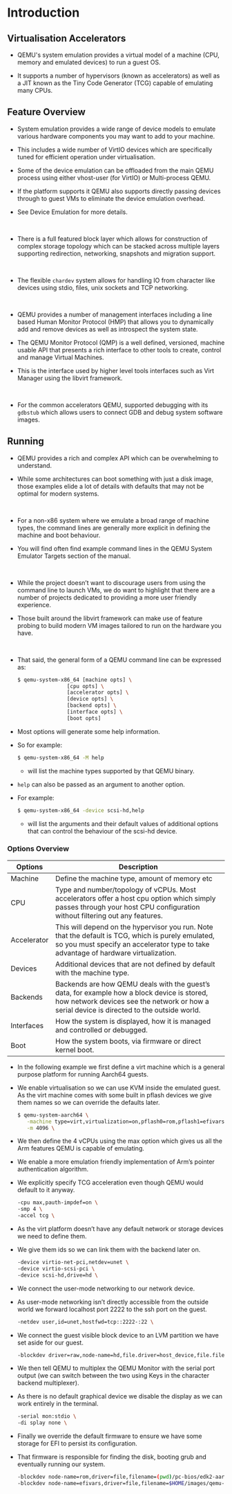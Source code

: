 # Introduction

## Virtualisation Accelerators

- QEMU's system emulation provides a virtual model of a machine (CPU, memory and emulated devices) to run a guest OS.

- It supports a number of hypervisors (known as accelerators) as well as a JIT known as the Tiny Code Generator (TCG) capable of emulating many CPUs.

## Feature Overview

- System emulation provides a wide range of device models to emulate various hardware components you may want to add to your machine.

- This includes a wide number of VirtIO devices which are specifically tuned for efficient operation under virtualisation.

- Some of the device emulation can be offloaded from the main QEMU process using either vhost-user (for VirtIO) or Multi-process QEMU.

- If the platform supports it QEMU also supports directly passing devices through to guest VMs to eliminate the device emulation overhead.

- See Device Emulation for more details.

<br>

- There is a full featured block layer which allows for construction of complex storage topology which can be stacked across multiple layers supporting redirection, networking, snapshots and migration support.

<br>

- The flexible `chardev` system allows for handling IO from character like devices using stdio, files, unix sockets and TCP networking.

<br>

- QEMU provides a number of management interfaces including a line based Human Monitor Protocol (HMP) that allows you to dynamically add and remove devices as well as introspect the system state.

- The QEMU Monitor Protocol (QMP) is a well defined, versioned, machine usable API that presents a rich interface to other tools to create, control and manage Virtual Machines.

- This is the interface used by higher level tools interfaces such as Virt Manager using the libvirt framework.

<br>

- For the common accelerators QEMU, supported debugging with its `gdbstub` which allows users to connect GDB and debug system software images.

## Running

- QEMU provides a rich and complex API which can be overwhelming to understand.

- While some architectures can boot something with just a disk image, those examples elide a lot of details with defaults that may not be optimal for modern systems.

<br>

- For a non-x86 system where we emulate a broad range of machine types, the command lines are generally more explicit in defining the machine and boot behaviour.

- You will find often find example command lines in the QEMU System Emulator Targets section of the manual.

<br>

- While the project doesn’t want to discourage users from using the command line to launch VMs, we do want to highlight that there are a number of projects dedicated to providing a more user friendly experience.

- Those built around the libvirt framework can make use of feature probing to build modern VM images tailored to run on the hardware you have.

<br>

- That said, the general form of a QEMU command line can be expressed as:

    ```sh
    $ qemu-system-x86_64 [machine opts] \
                    [cpu opts] \
                    [accelerator opts] \
                    [device opts] \
                    [backend opts] \
                    [interface opts] \
                    [boot opts]
    ```

- Most options will generate some help information.

- So for example:

    ```sh
    $ qemu-system-x86_64 -M help
    ```

    - will list the machine types supported by that QEMU binary. 

- `help` can also be passed as an argument to another option.

- For example:

    ```sh
    $ qemu-system-x86_64 -device scsi-hd,help
    ```

    - will list the arguments and their default values of additional options that can control the behaviour of the scsi-hd device.

### Options Overview

|Options|Description|
|-|-|
|Machine|Define the machine type, amount of memory etc|
|CPU|Type and number/topology of vCPUs. Most accelerators offer a host cpu option which simply passes through your host CPU configuration without filtering out any features.|
|Accelerator|This will depend on the hypervisor you run. Note that the default is TCG, which is purely emulated, so you must specify an accelerator type to take advantage of hardware virtualization.|
|Devices|Additional devices that are not defined by default with the machine type.|
|Backends|Backends are how QEMU deals with the guest’s data, for example how a block device is stored, how network devices see the network or how a serial device is directed to the outside world.|
|Interfaces|How the system is displayed, how it is managed and controlled or debugged.|
|Boot|How the system boots, via firmware or direct kernel boot.|

- In the following example we first define a virt machine which is a general purpose platform for running Aarch64 guests.

- We enable virtualisation so we can use KVM inside the emulated guest. As the virt machine comes with some built in pflash devices we give them names so we can override the defaults later.

    ```sh
    $ qemu-system-aarch64 \
       -machine type=virt,virtualization=on,pflash0=rom,pflash1=efivars \
       -m 4096 \
    ```

- We then define the 4 vCPUs using the max option which gives us all the Arm features QEMU is capable of emulating.

- We enable a more emulation friendly implementation of Arm’s pointer authentication algorithm.

- We explicitly specify TCG acceleration even though QEMU would default to it anyway.

    ```sh
    -cpu max,pauth-impdef=on \
    -smp 4 \
    -accel tcg \
    ```

- As the virt platform doesn’t have any default network or storage devices we need to define them.

- We give them ids so we can link them with the backend later on.

    ```sh
    -device virtio-net-pci,netdev=unet \
    -device virtio-scsi-pci \
    -device scsi-hd,drive=hd \
    ```

- We connect the user-mode networking to our network device.

- As user-mode networking isn’t directly accessible from the outside world we forward localhost port 2222 to the ssh port on the guest.

    ```sh
    -netdev user,id=unet,hostfwd=tcp::2222-:22 \
    ```

- We connect the guest visible block device to an LVM partition we have set aside for our guest.

    ```sh
    -blockdev driver=raw,node-name=hd,file.driver=host_device,file.filename=/dev/lvm-disk/debian-bullseye-arm64 \
    ```

- We then tell QEMU to multiplex the QEMU Monitor with the serial port output (we can switch between the two using Keys in the character backend multiplexer).

- As there is no default graphical device we disable the display as we can work entirely in the terminal.

    ```sh
    -serial mon:stdio \
    -di splay none \
    ```

- Finally we override the default firmware to ensure we have some storage for EFI to persist its configuration.

- That firmware is responsible for finding the disk, booting grub and eventually running our system.

    ```sh
    -blockdev node-name=rom,driver=file,filename=(pwd)/pc-bios/edk2-aarch64-code.fd,read-only=true \
    -blockdev node-name=efivars,driver=file,filename=$HOME/images/qemu-arm64-efivars
    ```
